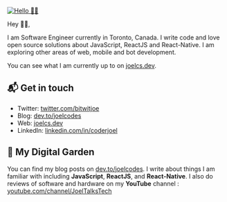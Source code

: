 [![Hello 👋🏻](https://i.ibb.co/JmLrV31/Github-1.png)][1]

Hey 👋🏻,

I am Software Engineer currently in Toronto, Canada. I write code and love open source
solutions about JavaScript, ReactJS and React-Native. I am exploring other areas of web, mobile and bot development.

You can see what I am currently up to on [joelcs.dev][1].

## 📬 Get in touch

- Twitter: [twitter.com/bitwitjoe][3]
- Blog: [dev.to/joelcodes][4]
- Web: [joelcs.dev][1]
- LinkedIn: [linkedin.com/in/coderjoel][2]

## 🌳 My Digital Garden

You can find my blog posts on [dev.to/joelcodes][4]. I write about things
I am familiar with including **JavaScript**, **ReactJS**, and **React-Native**.
I also do reviews of software and hardware on my **YouTube** channel : [youtube.com/channel/JoelTalksTech][5]

[1]: https://joelcs.dev
[2]: https://www.linkedin.com/in/coderjoel/
[3]: https://twitter.com/bitwitjoe
[4]: https://dev.to/joelcodes
[5]: https://www.youtube.com/channel/UCrFpkY4jGdvS6e-kZNemqWg
